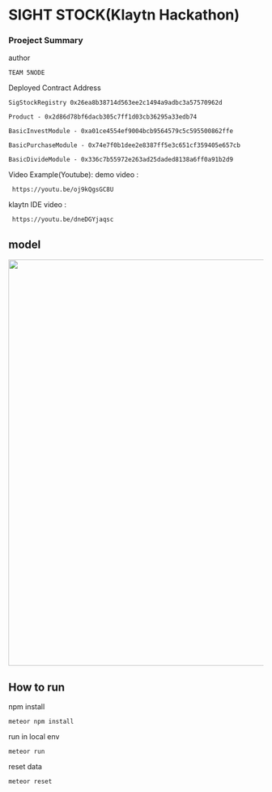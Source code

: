 SIGHT STOCK(Klaytn Hackathon)
===
### Proeject Summary

author
```
TEAM 5NODE
```

Deployed Contract Address

```
SigStockRegistry 0x26ea8b38714d563ee2c1494a9adbc3a57570962d
```
```
Product - 0x2d86d78bf6dacb305c7ff1d03cb36295a33edb74
```
```
BasicInvestModule - 0xa01ce4554ef9004bcb9564579c5c595500862ffe
```
```
BasicPurchaseModule - 0x74e7f0b1dee2e8387ff5e3c651cf359405e657cb
```
```
BasicDivideModule - 0x336c7b55972e263ad25daded8138a6ff0a91b2d9
```

Video Example(Youtube):
demo video : 
```
 https://youtu.be/oj9kQgsGC8U
```
klaytn IDE video :
```
 https://youtu.be/dneDGYjaqsc
```

model
-----
<div>
<img width="800" src="https://user-images.githubusercontent.com/30589585/58710715-eabe1f80-83f7-11e9-9111-5394b9c13b09.png">
</div>

## How to run
npm install 
```
meteor npm install
```
run in local env
```
meteor run
```
reset data
```
meteor reset
```



